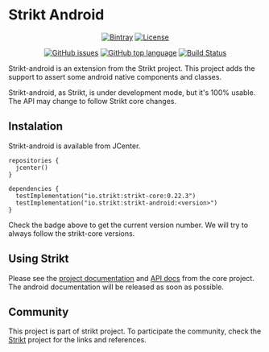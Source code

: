 # Strikt Android

<p align="center">
    <a href="https://bintray.com/faogustavo/maven/strikt-android"><img src="https://img.shields.io/badge/dynamic/json.svg?label=latest%20release&url=https%3A%2F%2Fapi.bintray.com%2F%2Fpackages%2Ffaogustavo%2Fmaven%2Fstrikt-android%2Fversions%2F_latest&query=name&colorB=0094cd&style=for-the-badge" alt="Bintray"/></a>
    <a href="https://www.apache.org/licenses/LICENSE-2.0.html"><img src="https://img.shields.io/github/license/faogustavo/strikt-android.svg?style=for-the-badge&logo=Apache" alt="License"/></a>
</p>

<p align="center">
    <a href="https://github.com/faogustavo/strikt-android/issues"><img src="https://img.shields.io/github/issues/faogustavo/strikt-android.svg?style=for-the-badge&logo=Github" alt="GitHub issues"/></a>
    <a href="/"><img src="https://img.shields.io/github/languages/top/faogustavo/strikt-android.svg?style=for-the-badge&logo=Kotlin&logoColor=white" alt="GitHub top language"/></a>
    <a href="https://github.com/faogustavo/strikt-android/actions?query=workflow%3A%22Android+CI%22"><img src="https://img.shields.io/github/workflow/status/faogustavo/strikt-android/Android%20CI?style=for-the-badge&logo=Github" alt="Build Status"/></a>
</p>

Strikt-android is an extension from the Strikt project.
This project adds the support to assert some android native components and classes.

Strikt-android, as Strikt, is under development mode, but it's 100% usable.
The API may change to follow Strikt core changes.

## Instalation

Strikt-android is available from JCenter.

```
repositories {
  jcenter()
}

dependencies {
  testImplementation("io.strikt:strikt-core:0.22.3")
  testImplementation("io.strikt:strikt-android:<version>")
}
```

Check the badge above to get the current version number.
We will try to always follow the strikt-core versions.

## Using Strikt

Please see the [project documentation](https://strikt.io/) and [API docs](https://strikt.io/api/strikt-core) from the core project.
The android documentation will be released as soon as possible.

## Community

This project is part of strikt project. To participate the community, check the [Strikt](https://github.com/robfletcher/strikt) project for the links and references.